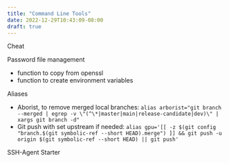 ```yaml
---
title: "Command Line Tools"
date: 2022-12-29T10:43:09-08:00
draft: true
---
```


Cheat

Password file management
- function to copy from openssl
- function to create environment variables

Aliases
- Aborist, to remove merged local branches: `alias arborist="git branch --merged | egrep -v \"(^\*|master|main|release-candidate|dev)\" | xargs git branch -d"`
- Git push with set upstream if needed: `alias gpu='[[ -z $(git config "branch.$(git symbolic-ref --short HEAD).merge") ]] && git push -u origin $(git symbolic-ref --short HEAD) || git push'`

SSH-Agent Starter

